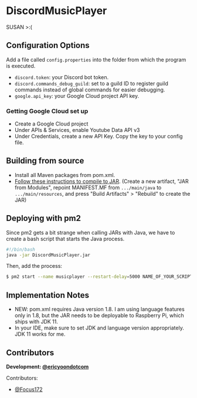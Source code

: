 # DiscordMusicPlayer
SUSAN >:(

## Configuration Options
Add a file called `config.properties` into the folder from which the program is executed.
- `discord.token`: your Discord bot token.
- `discord.commands_debug_guild`: set to a guild ID to register guild commands instead of global commands for easier debugging.
- `google.api_key`: your Google Cloud project API key.

### Getting Google Cloud set up
- Create a Google Cloud project
- Under APIs & Services, enable Youtube Data API v3
- Under Credentials, create a new API Key. Copy the key to your config file.

## Building from source
- Install all Maven packages from pom.xml.
- [Follow these instructions to compile to JAR](https://stackoverflow.com/a/45303637/4699945). (Create a new artifact, "JAR from Modules",
repoint MANIFEST.MF from `.../main/java` to `.../main/resources`, and press "Build Artifacts" > "Rebuild" to create the JAR)

## Deploying with pm2
Since pm2 gets a bit strange when calling JARs with Java, we have to create a bash script that starts the Java process.
```bash
#!/bin/bash
java -jar DiscordMusicPlayer.jar
```

Then, add the process:
```bash
$ pm2 start --name musicplayer --restart-delay=5000 NAME_OF_YOUR_SCRIPT.sh
```

## Implementation Notes
- NEW: pom.xml requires Java version 1.8. I am using language features only in
1.8, but the JAR needs to be deployable to Raspberry Pi, which ships with JDK 11.
- In your IDE, make sure to set JDK and language version appropriately. JDK 11 works for me.

## Contributors
**Development: [@ericyoondotcom](https://github.com/ericyoondotcom)**

Contributors:
- [@Focus172](https://github.com/Focus172)